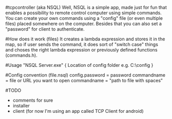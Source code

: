 #tcpcontroller (aka NSQL)
Well, NSQL is a simple app, made just for fun that enables a possibility to remote control computer using simple commands.
You can create your own commands using a "config" file (or even multiple files) placed somewhere on the computer. Besides that
you can also set a "password" for client to authenticate.

#How does it work (files)
It creates a lambda expression and stores it in the map, so if user sends the command, it does sort of "switch case" things
and choses the right lambda expression or previously defined functions (commands.h).

#Usage
"NSQL Server.exe" { Location of config folder e.g. C:\config } 

#Config convention (file.nsql)
config.password = password
commandname = file or URL you want to open
commandname = "path to file with spaces"

#TODO
- comments for sure
- installer
- client (for now I'm using an app called TCP Client for android)
